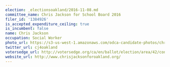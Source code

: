```yaml
---
election: _electionsoakland/2016-11-08.md
committee_name: Chris Jackson for School Board 2016
filer_id: '1384926'
is_accepted_expenditure_ceiling: true
is_incumbent: false
name: Chris Jackson
occupation: Social Worker
photo_url: https://s3-us-west-1.amazonaws.com/odca-candidate-photos/chris-jackson.png
twitter_url: cj4oakland
votersedge_url: http://votersedge.org/ca/en/ballot/election/area/42/contests/contest/13219/candidate/130704?&county=Alameda%20County&election_authority_id=1
website_url: http://www.chrisjacksonforoakland.org/
---
```

